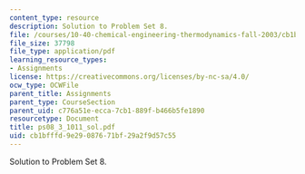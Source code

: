 ```yaml
---
content_type: resource
description: Solution to Problem Set 8.
file: /courses/10-40-chemical-engineering-thermodynamics-fall-2003/cb1bfffd9e29087671bf29a2f9d57c55_ps08_3_1011_sol.pdf
file_size: 37798
file_type: application/pdf
learning_resource_types:
- Assignments
license: https://creativecommons.org/licenses/by-nc-sa/4.0/
ocw_type: OCWFile
parent_title: Assignments
parent_type: CourseSection
parent_uid: c776a51e-ecca-7cb1-889f-b466b5fe1890
resourcetype: Document
title: ps08_3_1011_sol.pdf
uid: cb1bfffd-9e29-0876-71bf-29a2f9d57c55
---
```

Solution to Problem Set 8.